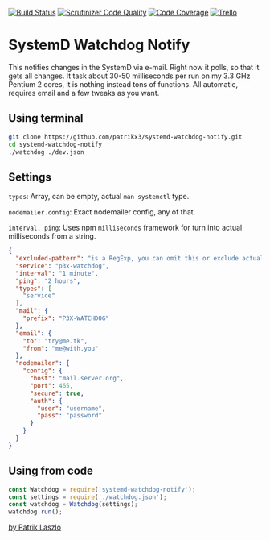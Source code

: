 [//]: #@corifeus-header


[![Build Status](https://travis-ci.org/patrikx3/systemd-watchdog-notify.svg?branch=master)](https://travis-ci.org/patrikx3/systemd-watchdog-notify)
[![Scrutinizer Code Quality](https://scrutinizer-ci.com/g/patrikx3/systemd-watchdog-notify/badges/quality-score.png?b=master)](https://scrutinizer-ci.com/g/patrikx3/systemd-watchdog-notify/?branch=master)
[![Code Coverage](https://scrutinizer-ci.com/g/patrikx3/systemd-watchdog-notify/badges/coverage.png?b=master)](https://scrutinizer-ci.com/g/patrikx3/systemd-watchdog-notify/?branch=master)  [![Trello](https://img.shields.io/badge/Trello-p3x-026aa7.svg)](https://trello.com/b/gqKHzZGy/p3x)


[//]: #corifeus-header:end

# SystemD Watchdog Notify 
This notifies changes in the SystemD via e-mail.
Right now it polls, so that it gets all changes. It task about 30-50 milliseconds per run on my 3.3 GHz Pentium 2 cores, it is nothing instead tons of functions. All automatic, requires email and a few tweaks as you want.

## Using terminal
```bash
git clone https://github.com/patrikx3/systemd-watchdog-notify.git
cd systemd-watchdog-notify
./watchdog ./dev.json
```

## Settings
```types```: Array, can be empty, actual ```man systemctl``` type.  

```nodemailer.config```: Exact nodemailer config, any of that.

```interval, ping```: Uses npm ```milliseconds``` framework for turn into actual milliseconds from a string.

```json
{
  "excluded-pattern": "is a RegExp, you can omit this or exclude actually",
  "service": "p3x-watchdog",
  "interval": "1 minute",
  "ping": "2 hours",
  "types": [
    "service"
  ],
  "mail": {
    "prefix": "P3X-WATCHDOG"
  },
  "email": {
    "to": "try@me.tk",
    "from": "me@with.you"
  },
  "nodemailer": {
    "config": {
      "host": "mail.server.org",
      "port": 465,
      "secure": true,
      "auth": {
        "user": "username",
        "pass": "password"
      }
    }
  }
}
```

## Using from code
```javascript
const Watchdog = require('systemd-watchdog-notify');
const settings = require('./watchdog.json');
const watchdog = Watchdog(settings);
watchdog.run();
```

[//]: #@corifeus-footer

[by Patrik Laszlo](http://patrikx3.tk)

[//]: #@corifeus-footer:end
